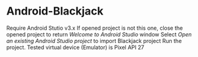 # Android-Blackjack
Require Android Stutio v3.x
If opened project is not this one, close the opened project to return *Welcome to Android Studio* window
Select *Open an existing Android Studio project* to import Blackjack project
Run the project. Tested virtual device (Emulator) is Pixel API 27
